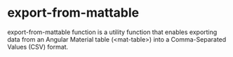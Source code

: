 # export-from-mattable
export-from-mattable function is a utility function that enables exporting data from an Angular Material table (&lt;mat-table>) into a Comma-Separated Values (CSV) format.
